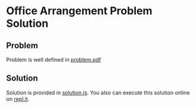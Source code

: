 # Office Arrangement Problem Solution

## Problem

Problem is well defined in [problem.pdf](https://github.com/srehaider/room-arrangement-problem/blob/master/problem.pdf)

## Solution

Solution is provided in [solution.js](https://github.com/srehaider/room-arrangement-problem/blob/master/solution.js). You also can execute this solution online on [repl.it](https://repl.it/@srehaider/room-arrangement). 